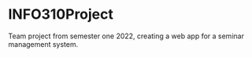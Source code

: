 # INFO310Project
Team project from semester one 2022, creating a web app for a seminar management system.
